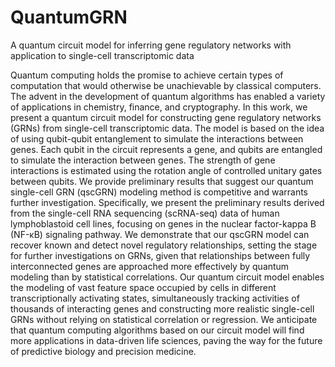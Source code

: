 # QuantumGRN
A quantum circuit model for inferring gene regulatory networks with application to single-cell transcriptomic data

Quantum computing holds the promise to achieve certain types of computation that would otherwise be unachievable by classical computers. The advent in the development of quantum algorithms has enabled a variety of applications in chemistry, finance, and cryptography. In this work, we present a quantum circuit model for constructing gene regulatory networks (GRNs) from single-cell transcriptomic data. The model is based on the idea of using qubit-qubit entanglement to simulate the interactions between genes. Each qubit in the circuit represents a gene, and qubits are entangled to simulate the interaction between genes. The strength of gene interactions is estimated using the rotation angle of controlled unitary gates between qubits. We provide preliminary results that suggest our quantum single-cell GRN (qscGRN) modeling method is competitive and warrants further investigation. Specifically, we present the preliminary results derived from the single-cell RNA sequencing (scRNA-seq) data of human lymphoblastoid cell lines, focusing on genes in the nuclear factor-kappa B (NF-κB) signaling pathway. We demonstrate that our qscGRN model can recover known and detect novel regulatory relationships, setting the stage for further investigations on GRNs, given that relationships between fully interconnected genes are approached more effectively by quantum modeling than by statistical correlations. Our quantum circuit model enables the modeling of vast feature space occupied by cells in different transcriptionally activating states, simultaneously tracking activities of thousands of interacting genes and constructing more realistic single-cell GRNs without relying on statistical correlation or regression. We anticipate that quantum computing algorithms based on our circuit model will find more applications in data-driven life sciences, paving the way for the future of predictive biology and precision medicine.
